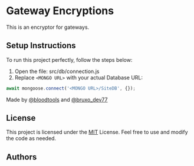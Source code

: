 # Gateway Encryptions

This is an encryptor for gateways.

## Setup Instructions

To run this project perfectly, follow the steps below:

1. Open the file:
  src/db/connection.js
2. Replace `<MONGO URL>` with your actual Database URL:
```javascript
await mongoose.connect('<MONGO URL>/SiteDB', {});
```

Made by [@bloodtools](https://t.me/bloodtools) and [@bruxo_dev77](https://t.me/bruxo_dev77)
## License

This project is licensed under the [MIT](https://choosealicense.com/licenses/mit/) License. Feel free to use and modify the code as needed.
## Authors
